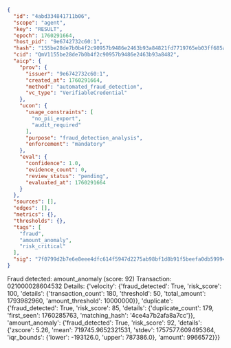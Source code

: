 ```json
{
  "id": "4abd334841711b06",
  "scope": "agent",
  "key": "RESULT",
  "epoch": 1760291664,
  "host_pid": "9e6742732c60:1",
  "hash": "155be28de7b0b4f2c90957b9486e2463b93a84821fd7719765eb03ff685a7b03",
  "cid": "QmV1155be28de7b0b4f2c90957b9486e2463b93a8482",
  "aicp": {
    "prov": {
      "issuer": "9e6742732c60:1",
      "created_at": 1760291664,
      "method": "automated_fraud_detection",
      "vc_type": "VerifiableCredential"
    },
    "ucon": {
      "usage_constraints": [
        "no_pii_export",
        "audit_required"
      ],
      "purpose": "fraud_detection_analysis",
      "enforcement": "mandatory"
    },
    "eval": {
      "confidence": 1.0,
      "evidence_count": 0,
      "review_status": "pending",
      "evaluated_at": 1760291664
    }
  },
  "sources": [],
  "edges": [],
  "metrics": {},
  "thresholds": {},
  "tags": [
    "fraud",
    "amount_anomaly",
    "risk_critical"
  ],
  "sig": "7f0799d2b7e6e8eee4dfc614f5947d2275ab98bf1d8b91f5beefa0db599943eb"
}
```

Fraud detected: amount_anomaly (score: 92)
Transaction: 021000028604532
Details: {'velocity': {'fraud_detected': True, 'risk_score': 100, 'details': {'transaction_count': 180, 'threshold': 50, 'total_amount': 1793982960, 'amount_threshold': 10000000}}, 'duplicate': {'fraud_detected': True, 'risk_score': 85, 'details': {'duplicate_count': 179, 'first_seen': 1760285763, 'matching_hash': '4ce4a7b2afa8a7cc'}}, 'amount_anomaly': {'fraud_detected': True, 'risk_score': 92, 'details': {'zscore': 5.26, 'mean': 719745.9652321531, 'stdev': 1757577.609495364, 'iqr_bounds': {'lower': -193126.0, 'upper': 787386.0}, 'amount': 9966572}}}